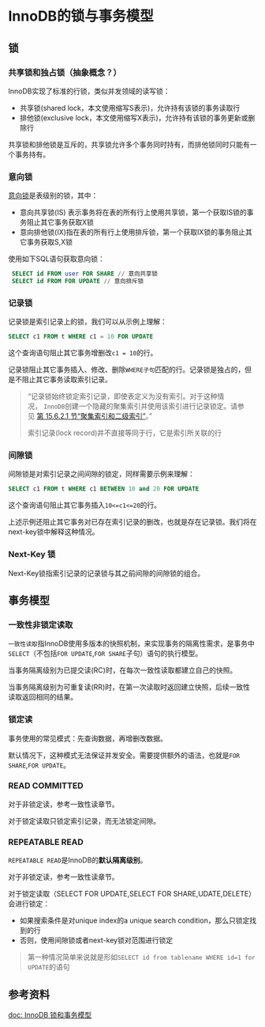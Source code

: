 # InnoDB的锁与事务模型

## 锁

### 共享锁和独占锁（抽象概念？）

InnoDB实现了标准的行锁，类似并发领域的读写锁：

- 共享锁(shared lock，本文使用缩写S表示)，允许持有该锁的事务读取行
- 排他锁(exclusive lock，本文使用缩写X表示)，允许持有该锁的事务更新或删除行

共享锁和排他锁是互斥的，共享锁允许多个事务同时持有，而排他锁同时只能有一个事务持有。

### 意向锁

[意向锁](https://dev.mysql.com/doc/refman/8.0/en/glossary.html#glos_intention_lock)是表级别的锁，其中：

- 意向共享锁(IS) 表示事务将在表的所有行上使用共享锁，第一个获取IS锁的事务阻止其它事务获取X锁
- 意向排他锁(IX)指在表的所有行上使用排斥锁，第一个获取IX锁的事务阻止其它事务获取S,X锁

使用如下SQL语句获取意向锁：

```sql
 SELECT id FROM user FOR SHARE // 意向共享锁
 SELECT id FROM FOR UPDATE // 意向排斥锁
```

### 记录锁

记录锁是索引记录上的锁，我们可以从示例上理解：

```sql
SELECT c1 FROM t WHERE c1 = 10 FOR UPDATE
```

这个查询语句阻止其它事务增删改`c1 = 10`的行。

记录锁阻止其它事务插入、修改、删除`WHERE子句`匹配的行。记录锁是独占的，但是不阻止其它事务读取索引记录。

> “记录锁始终锁定索引记录，即使表定义为没有索引。对于这种情况， `InnoDB`创建一个隐藏的聚集索引并使用该索引进行记录锁定。请参见 [第 15.6.2.1 节“聚集索引和二级索引”](https://dev.mysql.com/doc/refman/8.0/en/innodb-index-types.html "15.6.2.1 聚集索引和二级索引")。”
>
> 索引记录(lock record)并不直接等同于行，它是索引所关联的行

### 间隙锁

间隙锁是对索引记录之间间隙的锁定，同样需要示例来理解：

```sql
SELECT c1 FROM t WHERE c1 BETWEEN 10 and 20 FOR UPDATE
```

这个查询语句阻止其它事务插入`10<=c1<=20`的行。

上述示例还阻止其它事务对已存在索引记录的删改，也就是存在记录锁。我们将在next-key锁中解释这种情况。

### Next-Key 锁

Next-Key锁指索引记录的记录锁与其之前间隙的间隙锁的组合。

## 事务模型

### 一致性非锁定读取

`一致性读取`指InnoDB使用多版本的快照机制，来实现事务的隔离性需求，是事务中`SELECT`（不包括`FOR UPDATE`,`FOR SHARE`子句）语句的执行模型。

当事务隔离级别为已提交读(RC)时，在每次一致性读取都建立自己的快照。

当事务隔离级别为可重复读(RR)时，在第一次读取时返回建立快照，后续一致性读取返回相同的结果。

### 锁定读

事务使用的常见模式：先查询数据，再增删改数据。

默认情况下，这种模式无法保证并发安全。需要提供额外的语法，也就是`FOR SHARE`,`FOR UPDATE`。

### READ COMMITTED

对于非锁定读，参考一致性读章节。

对于锁定读取只锁定索引记录，而无法锁定间隙。

### REPEATABLE READ

`REPEATABLE READ`是InnoDB的**默认隔离级别**。

对于非锁定读，参考一致性读章节。

对于锁定读取（SELECT FOR UPDATE,SELECT FOR SHARE,UDATE,DELETE）会进行锁定：

- 如果搜索条件是对unique index的a unique search condition，那么只锁定找到的行
- 否则，使用间隙锁或者next-key锁对范围进行锁定

> 第一种情况简单来说就是形如`SELECT id from tablename WHERE id=1 for UPDATE`的语句

## 参考资料

[doc: InnoDB 锁和事务模型](https://dev.mysql.com/doc/refman/8.0/en/innodb-locking-transaction-model.html)
